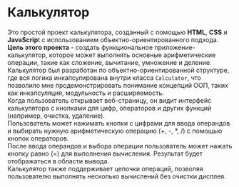 
# Калькулятор

Это простой проект калькулятора, созданный с помощью **HTML**, **CSS** и **JavaScrip**t с использованием объектно-ориентированного подхода.<br> 
**Цель этого проекта** - создать функциональное приложение-калькулятор, которое может выполнять основные арифметические операции, такие как сложение, вычитание, умножение и деление.<br> 
Калькулятор был разработан по объектно-ориентированной структуре, где вся логика инкапсулирована внутри класса `Calculator`, что позволило мне продемонстрировать понимание концепций ООП, таких как 
инкапсуляция, модульность и расширяемость.
<br> 
Когда пользователь открывает веб-страницу, он видит интерфейс калькулятора с кнопками для цифр, операторов и других функций (например, очистка, удаление).<br>
Пользователь может нажимать кнопки с цифрами для ввода операндов и выбирать нужную арифметическую операцию (+, -, *, /) с помощью кнопок операторов.<br>
После ввода операндов и выбора операции пользователь может нажать кнопку равно (=) для выполнения вычисления. Результат будет отображаться в области вывода.<br>
Калькулятор также поддерживает цепочки операций, позволяя пользователю выполнять несколько вычислений без очистки дисплея.<br> 

